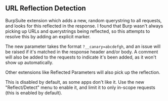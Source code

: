 ## URL Reflection Detection

BurpSuite extension which adds a new, random querystring to all requests, and looks for this reflected in the response. I found that Burp wasn't always picking up URLs and querystrings being reflected, so this attempts to resolve this by adding an explicit marker.

The new parameter takes the format `?__canary=abcdefgh`, and an issue will be raised if it's matched in the response header and/or body. A comment will also be added to the requests to indicate it's been added, as it won't show up automatically.

Other extensions like Reflected Parameters will also pick up the reflection.

This is disabled by default, as some apps don't like it. Use the new "Reflect/Detect" menu to enable it, and limit it to only in-scope requests (this is enabled by default).
